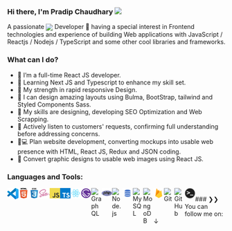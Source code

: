 
### Hi there, I'm Pradip Chaudhary <img src="https://media.giphy.com/media/hvRJCLFzcasrR4ia7z/giphy.gif" width="30">

A passionate  <a href="https://www.pradipchaudhary.com.np"><img align="center" src="https://img.shields.io/badge/Full_Stack-Software-blue"/></a>  Developer 🚀 having a special interest in Frontend technologies and experience of building Web applications with JavaScript / Reactjs / Nodejs / TypeScript and some other cool libraries and frameworks.


### What can I do?
- 🌱 I’m a full-time React JS developer.
- 🌱 Learning Next JS and Typescript to enhance my skill set.
- 💪 My strength in rapid responsive Design.
- 🎨 I can design amazing layouts using Bulma, BootStrap, tailwind and Styled Components Sass.
- 👯 My skills are designing, developing SEO Optimization and Web Scrapping.
- 📝 Actively listen to customers' requests, confirming full understanding before addressing concerns.
- 🧑💻 Plan website development, converting mockups into usable web presence with HTML, React JS, Redux and JSON coding.
- 🔨 Convert graphic designs to usable web images using React JS.
  

### Languages and Tools:

<p>
  <a href="https://code.visualstudio.com/" target="_blank" > <img align="left" alt="Visual Studio Code" width="26px" src="https://raw.githubusercontent.com/github/explore/80688e429a7d4ef2fca1e82350fe8e3517d3494d/topics/visual-studio-code/visual-studio-code.png" /> </a>
<img align="left" alt="HTML5" width="24px" src="https://raw.githubusercontent.com/github/explore/80688e429a7d4ef2fca1e82350fe8e3517d3494d/topics/html/html.png" />
<img align="left" alt="CSS3" width="24px" src="https://raw.githubusercontent.com/github/explore/80688e429a7d4ef2fca1e82350fe8e3517d3494d/topics/css/css.png" />
<img align="left" alt="Sass" width="24px" src="https://raw.githubusercontent.com/github/explore/80688e429a7d4ef2fca1e82350fe8e3517d3494d/topics/sass/sass.png" />
<img align="left" alt="JavaScript" width="24px" src="https://raw.githubusercontent.com/github/explore/80688e429a7d4ef2fca1e82350fe8e3517d3494d/topics/javascript/javascript.png" />
<img align="left" alt="typescript" width="24px" src="https://raw.githubusercontent.com/github/explore/80688e429a7d4ef2fca1e82350fe8e3517d3494d/topics/typescript/typescript.png" />
<img align="left" alt="React" width="24px" src="https://raw.githubusercontent.com/github/explore/80688e429a7d4ef2fca1e82350fe8e3517d3494d/topics/react/react.png" />
<img align="left" alt="Gatsby" width="24px" src="https://raw.githubusercontent.com/github/explore/e94815998e4e0713912fed477a1f346ec04c3da2/topics/gatsby/gatsby.png" />
<img align="left" alt="GraphQL" width="24px" src="https://cdn.jsdelivr.net/gh/devicons/devicon/icons/graphql/graphql-plain.svg"  />
<img align="left" alt="PHP" width="24px" src="https://raw.githubusercontent.com/github/explore/80688e429a7d4ef2fca1e82350fe8e3517d3494d/topics/php/php.png" />
<img align="left" alt="Node.js" width="24px" src="https://cdn.jsdelivr.net/gh/devicons/devicon/icons/nodejs/nodejs-original.svg" />
<img align="left" alt="SQL" width="24px" src="https://raw.githubusercontent.com/github/explore/80688e429a7d4ef2fca1e82350fe8e3517d3494d/topics/sql/sql.png" />
<img align="left" alt="MySQL" width="24px" src="https://cdn.jsdelivr.net/gh/devicons/devicon/icons/mysql/mysql-original.svg" />
<img align="left" alt="MongoDB" width="24px" src="https://cdn.jsdelivr.net/gh/devicons/devicon/icons/mongodb/mongodb-original.svg" />
<img align="left" alt="Firebase" width="24px" src="https://raw.githubusercontent.com/github/explore/80688e429a7d4ef2fca1e82350fe8e3517d3494d/topics/firebase/firebase.png" />
<img align="left" alt="Git" width="24px" src="https://cdn.jsdelivr.net/gh/devicons/devicon/icons/git/git-original.svg" />
<img align="left" alt="GitHub" width="24px" src="https://user-images.githubusercontent.com/3369400/139447912-e0f43f33-6d9f-45f8-be46-2df5bbc91289.png" />
<img align="left" alt="Terminal" width="24px" src="https://raw.githubusercontent.com/github/explore/80688e429a7d4ef2fca1e82350fe8e3517d3494d/topics/terminal/terminal.png" />
</p>

<br>
### ❯❯ You can follow me on: ↓

